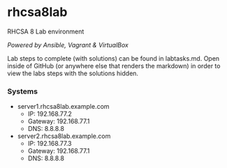 # rhcsa8lab
RHCSA 8 Lab environment 

*Powered by Ansible, Vagrant &amp; VirtualBox*

Lab steps to complete (with solutions) can be found in labtasks.md. Open inside of GitHub (or anywhere else that renders the markdown) in order to view the labs steps with the solutions hidden.

### Systems

- server1.rhcsa8lab.example.com
    - IP: 192.168.77.2
    - Gateway: 192.168.77.1
    - DNS: 8.8.8.8
- server2.rhcsa8lab.example.com
    - IP: 192.168.77.3
    - Gateway: 192.168.77.1
    - DNS: 8.8.8.8